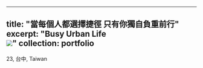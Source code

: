 
---
title: "當每個人都選擇捷徑 只有你獨自負重前行"
excerpt: "Busy Urban Life<br/><img src='/當每個人都選擇捷徑 只有你獨自負重前行.png'>"
collection: portfolio
---

23, 台中, Taiwan
